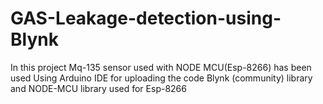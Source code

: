 # GAS-Leakage-detection-using-Blynk

In this project Mq-135 sensor used with NODE MCU(Esp-8266) has been used
Using Arduino IDE for uploading the code 
Blynk (community) library and NODE-MCU library used for Esp-8266









